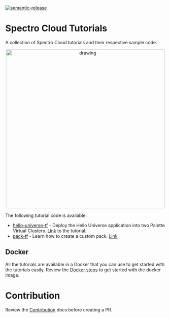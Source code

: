 [![semantic-release](https://img.shields.io/badge/%20%20%F0%9F%93%A6%F0%9F%9A%80-semantic--release-e10079.svg)](https://github.com/semantic-release/semantic-release)

# Spectro Cloud Tutorials
A collection of Spectro Cloud tutorials and their respective sample code.

<p align="center">
  <img src="/static/img/spectro-wizard.png" alt="drawing" width="500"/>
</p>



The following tutorial code is available:
- [hello-universe-tf](./terraform/hello-universe-tf/README.md) - Deploy the Hello Universe application into two Palette Virtual Clusters. [Link](https://docs.spectrocloud.com/devx/apps/deploy-app) to the tutorial.
- [pack-tf](./terraform/pack-tf/README.md) - Learn how to create a custom pack. [Link](https://docs.spectrocloud.com/registries-and-packs/deploy-pack)

## Docker

All the tutorials are available in a Docker that you can use to get started with the tutorials easily. 
Review the [Docker steps](./docs/docker.md) to get started with the docker image.

# Contribution

Review the [Contribution](./docs/CONTRIBUTION.md) docs before creating a PR.

